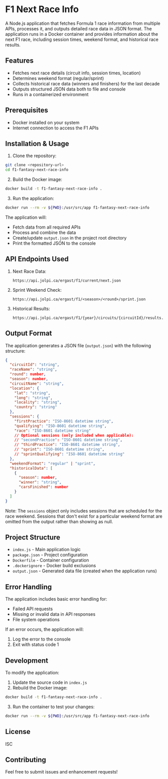 # F1 Next Race Info

A Node.js application that fetches Formula 1 race information from multiple APIs, processes it, and outputs detailed race data in JSON format. The application runs in a Docker container and provides information about the next F1 race, including session times, weekend format, and historical race results.

## Features

- Fetches next race details (circuit info, session times, location)
- Determines weekend format (regular/sprint)
- Collects historical race data (winners and finishers) for the last decade
- Outputs structured JSON data both to file and console
- Runs in a containerized environment

## Prerequisites

- Docker installed on your system
- Internet connection to access the F1 APIs

## Installation & Usage

1. Clone the repository:

```bash
git clone <repository-url>
cd f1-fantasy-next-race-info
```

2. Build the Docker image:

```bash
docker build -t f1-fantasy-next-race-info .
```

3. Run the application:

```bash
docker run --rm -v ${PWD}:/usr/src/app f1-fantasy-next-race-info
```

The application will:

- Fetch data from all required APIs
- Process and combine the data
- Create/update `output.json` in the project root directory
- Print the formatted JSON to the console

## API Endpoints Used

1. Next Race Data:

   ```
   https://api.jolpi.ca/ergast/f1/current/next.json
   ```

2. Sprint Weekend Check:

   ```
   https://api.jolpi.ca/ergast/f1/<season>/<round>/sprint.json
   ```

3. Historical Results:
   ```
   https://api.jolpi.ca/ergast/f1/{year}/circuits/{circuitId}/results.json
   ```

## Output Format

The application generates a JSON file (`output.json`) with the following structure:

```json
{
  "circuitId": "string",
  "raceName": "string",
  "round": number,
  "season": number,
  "circuitName": "string",
  "location": {
    "lat": "string",
    "long": "string",
    "locality": "string",
    "country": "string"
  },
  "sessions": {
    "firstPractice": "ISO-8601 datetime string",
    "qualifying": "ISO-8601 datetime string",
    "race": "ISO-8601 datetime string"
    // Optional sessions (only included when applicable):
    // "secondPractice": "ISO-8601 datetime string",
    // "thirdPractice": "ISO-8601 datetime string",
    // "sprint": "ISO-8601 datetime string",
    // "sprintQualifying": "ISO-8601 datetime string"
  },
  "weekendFormat": "regular" | "sprint",
  "historicalData": [
    {
      "season": number,
      "winner": "string",
      "carsFinished": number
    }
  ]
}
```

Note: The `sessions` object only includes sessions that are scheduled for the race weekend. Sessions that don't exist for a particular weekend format are omitted from the output rather than showing as null.

## Project Structure

- `index.js` - Main application logic
- `package.json` - Project configuration
- `Dockerfile` - Container configuration
- `.dockerignore` - Docker build exclusions
- `output.json` - Generated data file (created when the application runs)

## Error Handling

The application includes basic error handling for:

- Failed API requests
- Missing or invalid data in API responses
- File system operations

If an error occurs, the application will:

1. Log the error to the console
2. Exit with status code 1

## Development

To modify the application:

1. Update the source code in `index.js`
2. Rebuild the Docker image:

```bash
docker build -t f1-fantasy-next-race-info .
```

3. Run the container to test your changes:

```bash
docker run --rm -v ${PWD}:/usr/src/app f1-fantasy-next-race-info
```

## License

ISC

## Contributing

Feel free to submit issues and enhancement requests!

